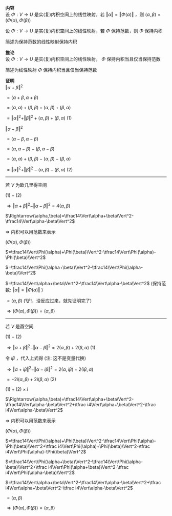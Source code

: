 **内容**  
设 $\Phi:V\to U$ 是实(复)内积空间上的线性映射，若 $\Vert\alpha\Vert=\Vert\Phi(\alpha)\Vert$ ，则 $(\alpha,\beta)=(\Phi(\alpha),\Phi(\beta))$   
  
设 $\Phi:V\to U$ 是实(复)内积空间上的线性映射，若 $\Phi$ 保持范数，则 $\Phi$ 保持内积  
  
简述为保持范数的线性映射保持内积  
  
**推论**  
设 $\Phi:V\to U$ 是实(复)内积空间上的线性映射， $\Phi$ 保持内积当且仅当保持范数  
  
简述为线性映射 $\Phi$ 保持内积当且仅当保持范数  
  
**证明**  
 $\Vert\alpha+\beta\Vert^2$   
  
 $=(\alpha+\beta,\alpha+\beta)$   
  
 $=(\alpha,\alpha)+(\beta,\beta)+(\alpha,\beta)+(\beta,\alpha)$   
  
 $=\Vert\alpha\Vert^2+\Vert\beta\Vert^2+(\alpha,\beta)+(\beta,\alpha)\ (1)$   
  
 $\Vert\alpha-\beta\Vert^2$   
  
 $=(\alpha-\beta,\alpha-\beta)$   
  
 $=(\alpha,\alpha-\beta)-(\beta,\alpha-\beta)$   
  
 $=(\alpha,\alpha)+(\beta,\beta)-(\alpha,\beta)-(\beta,\alpha)$   
  
 $=\Vert\alpha\Vert^2+\Vert\beta\Vert^2-(\alpha,\beta)-(\beta,\alpha)\ (2)$   
  
---  
  
若 $V$ 为欧几里得空间  
  
 $(1)-(2)$   
  
 $\Rightarrow\Vert\alpha+\beta\Vert^2-\Vert\alpha-\beta\Vert^2=4(\alpha,\beta)$   
  
 $\Rightarrow(\alpha,\beta)=\tfrac14\Vert\alpha+\beta\Vert^2-\tfrac14\Vert\alpha-\beta\Vert^2$   
  
 $\Rightarrow$ 内积可以用范数来表示  
  
 $(\Phi(\alpha),\Phi(\beta))$   
  
 $=\tfrac14\Vert\Phi(\alpha)+\Phi(\beta)\Vert^2-\tfrac14\Vert\Phi(\alpha)-\Phi(\beta)\Vert^2$   
  
 $=\tfrac14\Vert\Phi(\alpha+\beta)\Vert^2-\tfrac14\Vert\Phi(\alpha-\beta)\Vert^2$   
  
 $=\tfrac14\Vert\alpha+\beta\Vert^2-\tfrac14\Vert\alpha-\beta\Vert^2$  (保持范数:  $\Vert\alpha\Vert=\Vert\Phi(\alpha)\Vert$ )  
  
 $=(\alpha,\beta)$  (🐮!，没反应过来，就先证明完了)  
  
 $\Rightarrow(\Phi(\alpha),\Phi(\beta))=(\alpha,\beta)$   
  
---  
  
若 $V$ 是酉空间  
  
 $(1)-(2)$   
  
 $\Rightarrow\Vert\alpha+\beta\Vert^2-\Vert\alpha-\beta\Vert^2=2(\alpha,\beta)+2(\beta,\alpha)\ (1)$   
  
令 $i\beta$ ，代入上式得 (注: 这不是变量代换)  
  
 $\Rightarrow\Vert\alpha+i\beta\Vert^2-\Vert\alpha-i\beta\Vert^2=2(\alpha,i\beta)+2(i\beta,\alpha)$   
  
 $=-2i(\alpha,\beta)+2i(\beta,\alpha)\ (2)$   
  
 $(1)+(2)\times i$   
  
 $\Rightarrow(\alpha,\beta)=\tfrac14\Vert\alpha+\beta\Vert^2-\tfrac14\Vert\alpha-\beta\Vert^2+\tfrac i4\Vert\alpha+\beta\Vert^2-\tfrac i4\Vert\alpha-\beta\Vert^2$   
  
 $\Rightarrow$ 内积可以用范数来表示  
  
 $(\Phi(\alpha),\Phi(\beta))$   
  
 $=\tfrac14\Vert\Phi(\alpha)+\Phi(\beta)\Vert^2-\tfrac14\Vert\Phi(\alpha)-\Phi(\beta)\Vert^2+\tfrac i4\Vert\Phi(\alpha)+\Phi(\beta)\Vert^2-\tfrac i4\Vert\Phi(\alpha)-\Phi(\beta)\Vert^2$   
  
 $=\tfrac14\Vert\Phi(\alpha+\beta)\Vert^2-\tfrac14\Vert\Phi(\alpha-\beta)\Vert^2+\tfrac i4\Vert\Phi(\alpha+\beta)\Vert^2-\tfrac i4\Vert\Phi(\alpha-\beta)\Vert^2$   
  
 $=\tfrac14\Vert\alpha+\beta\Vert^2-\tfrac14\Vert\alpha-\beta\Vert^2+\tfrac i4\Vert\alpha+\beta\Vert^2-\tfrac i4\Vert\alpha-\beta\Vert^2$   
  
 $=(\alpha,\beta)$   
  
 $\Rightarrow(\Phi(\alpha),\Phi(\beta))=(\alpha,\beta)$   
